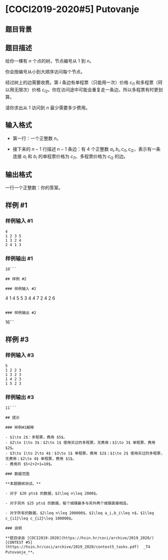 # [COCI2019-2020#5] Putovanje

## 题目背景



## 题目描述

给你一棵有 $n$ 个点的树，节点编号从 $1$ 到 $n$。

你会按编号从小到大顺序访问每个节点。

经过树上的边需要收费。第 $i$ 条边有单程票（只能用一次）价格 $c_{i1}$ 和多程票（珂以用无限次）价格 $c_{i2}$。你在访问途中可能会重复走一条边，所以多程票有时更划算。

请你求出从 $1$ 访问到 $n$ 最少需要多少费用。

## 输入格式

- 第一行：一个正整数 $n$。

- 接下来的 $n-1$ 行描述 $n-1$ 条边：有 $4$ 个正整数 $a_i,b_i,c_{i1},c_{i2}$，表示有一条连接 $a_i$ 和 $b_i$ 的单程票价格为 $c_{i1}$、多程票价格为 $c_{i2}$ 的边。

## 输出格式

一行一个正整数：你的答案。

## 样例 #1

### 样例输入 #1
```
4
1 2 3 5
1 3 2 4
2 4 1 3
```

### 样例输出 #1

```
10```

## 样例 #2

### 样例输入 #2
```
4
1 4 5 5
3 4 4 7
2 4 2 6
```

### 样例输出 #2

```
16```

## 样例 #3

### 样例输入 #3
```
5
1 2 2 3
1 3 2 3
1 4 2 3
1 5 2 3
```

### 样例输出 #3

```
11```

## 提示

### 样例#1解释

- $1\to 2$：多程票，费用 $5$。
- $2\to 1\to 3$：$2\to 1$ 使用买过的多程票，无费用；$1\to 3$ 单程票，费用 $2$。
- $3\to 1\to 2\to 4$：$3\to 1$ 单程票，费用 $2$；$1\to 2$ 使用买过的多程票，无费用；$2\to 4$ 单程票，费用 $1$。
- 费用共 $5+2+2+1=10$。

### 数据范围

**本题捆绑测试。**

- 对于 $20 pts$ 的数据，$2\leq n\leq 2000$。

- 对于另外 $25 pts$ 的数据，每个城镇最多与另外两个城镇直接相连。

- 对于所有的数据，$2\leq n\leq 200000$，$1\leq a_i,b_i\leq n$，$1\leq c_{i1}\leq c_{i2}\leq 100000$。

### 说明

**题目译自 [COCI2019-2020](https://hsin.hr/coci/archive/2019_2020/) [CONTEST #5](https://hsin.hr/coci/archive/2019_2020/contest5_tasks.pdf)  _T4 Putovanje_**。
